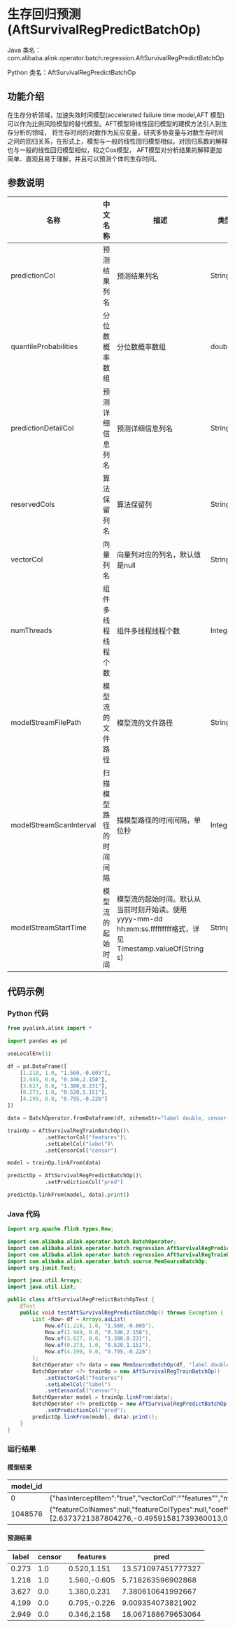 # 生存回归预测 (AftSurvivalRegPredictBatchOp)
Java 类名：com.alibaba.alink.operator.batch.regression.AftSurvivalRegPredictBatchOp

Python 类名：AftSurvivalRegPredictBatchOp


## 功能介绍

在生存分析领域，加速失效时间模型(accelerated failure time model,AFT 模型)可以作为比例风险模型的替代模型。AFT模型将线性回归模型的建模方法引人到生存分析的领域， 将生存时间的对数作为反应变量，研究多协变量与对数生存时间之间的回归关系，在形式上，模型与一般的线性回归模型相似。对回归系数的解释也与一般的线性回归模型相似，较之Cox模型， AFT模型对分析结果的解释更加简单、直观且易于理解，并且可以预测个体的生存时间。
## 参数说明
| 名称 | 中文名称 | 描述 | 类型 | 是否必须？ | 默认值 |
| --- | --- | --- | --- | --- | --- |
| predictionCol | 预测结果列名 | 预测结果列名 | String | ✓ |  |
| quantileProbabilities | 分位数概率数组 | 分位数概率数组 | double[] |  | [0.01,0.05,0.1,0.25,0.5,0.75,0.9,0.95,0.99] |
| predictionDetailCol | 预测详细信息列名 | 预测详细信息列名 | String |  |  |
| reservedCols | 算法保留列名 | 算法保留列 | String[] |  | null |
| vectorCol | 向量列名 | 向量列对应的列名，默认值是null | String |  | null |
| numThreads | 组件多线程线程个数 | 组件多线程线程个数 | Integer |  | 1 |
| modelStreamFilePath | 模型流的文件路径 | 模型流的文件路径 | String |  | null |
| modelStreamScanInterval | 扫描模型路径的时间间隔 | 描模型路径的时间间隔，单位秒 | Integer |  | 10 |
| modelStreamStartTime | 模型流的起始时间 | 模型流的起始时间。默认从当前时刻开始读。使用yyyy-mm-dd hh:mm:ss.fffffffff格式，详见Timestamp.valueOf(String s) | String |  | null |



## 代码示例
### Python 代码
```python
from pyalink.alink import *

import pandas as pd

useLocalEnv(1)

df = pd.DataFrame([
    [1.218, 1.0, "1.560,-0.605"],
    [2.949, 0.0, "0.346,2.158"],
    [3.627, 0.0, "1.380,0.231"],
    [0.273, 1.0, "0.520,1.151"],
    [4.199, 0.0, "0.795,-0.226"]
])

data = BatchOperator.fromDataframe(df, schemaStr="label double, censor double, features string")

trainOp = AftSurvivalRegTrainBatchOp()\
            .setVectorCol("features")\
            .setLabelCol("label")\
            .setCensorCol("censor")

model = trainOp.linkFrom(data)

predictOp = AftSurvivalRegPredictBatchOp()\
            .setPredictionCol("pred")

predictOp.linkFrom(model, data).print()
```
### Java 代码
```java
import org.apache.flink.types.Row;

import com.alibaba.alink.operator.batch.BatchOperator;
import com.alibaba.alink.operator.batch.regression.AftSurvivalRegPredictBatchOp;
import com.alibaba.alink.operator.batch.regression.AftSurvivalRegTrainBatchOp;
import com.alibaba.alink.operator.batch.source.MemSourceBatchOp;
import org.junit.Test;

import java.util.Arrays;
import java.util.List;

public class AftSurvivalRegPredictBatchOpTest {
	@Test
	public void testAftSurvivalRegPredictBatchOp() throws Exception {
		List <Row> df = Arrays.asList(
			Row.of(1.218, 1.0, "1.560,-0.605"),
			Row.of(2.949, 0.0, "0.346,2.158"),
			Row.of(3.627, 0.0, "1.380,0.231"),
			Row.of(0.273, 1.0, "0.520,1.151"),
			Row.of(4.199, 0.0, "0.795,-0.226")
		);
		BatchOperator <?> data = new MemSourceBatchOp(df, "label double, censor double, features string");
		BatchOperator <?> trainOp = new AftSurvivalRegTrainBatchOp()
			.setVectorCol("features")
			.setLabelCol("label")
			.setCensorCol("censor");
		BatchOperator model = trainOp.linkFrom(data);
		BatchOperator <?> predictOp = new AftSurvivalRegPredictBatchOp()
			.setPredictionCol("pred");
		predictOp.linkFrom(model, data).print();
	}
}
```

### 运行结果

#### 模型结果

| model_id   | model_info | label_value |
| --- | --- | --- |
| 0          | {"hasInterceptItem":"true","vectorCol":"\"features\"","modelName":"\"AFTSurvivalRegTrainBatchOp\"","labelCol":null,"linearModelType":"\"AFT\"","vectorSize":"3"} | NULL        |
| 1048576    | {"featureColNames":null,"featureColTypes":null,"coefVector":{"data":[2.6373721387804276,-0.49591581739360013,0.19847648151323818,1.5469720551612485]},"coefVectors":null} | NULL        |

#### 预测结果
| label      | censor     | features   | pred       |
| --- | --- | --- | --- |
| 0.273      | 1.0        | 0.520,1.151 | 13.571097451777327 |
| 1.218      | 1.0        | 1.560,-0.605 | 5.718263596902868 |
| 3.627      | 0.0        | 1.380,0.231 | 7.380610641992667 |
| 4.199      | 0.0        | 0.795,-0.226 | 9.009354073821902 |
| 2.949      | 0.0        | 0.346,2.158 | 18.067188679653064 |
